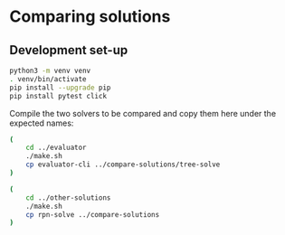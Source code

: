 # Comparing solutions

## Development set-up

``` bash
python3 -m venv venv
. venv/bin/activate
pip install --upgrade pip
pip install pytest click
```

Compile the two solvers to be compared and copy them here under the
expected names:

``` bash
(
    cd ../evaluator
    ./make.sh
    cp evaluator-cli ../compare-solutions/tree-solve
)

(
    cd ../other-solutions
    ./make.sh
    cp rpn-solve ../compare-solutions
)
```
